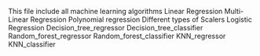 This file include all machine learning algorithms
Linear Regression
Multi-Linear Regression
Polynomial regression
Different types of Scalers
Logistic Regression
Decision_tree_regressor
Decision_tree_classifier
Random_forest_regressor
Random_forest_classifier
KNN_regressor
KNN_classifier
